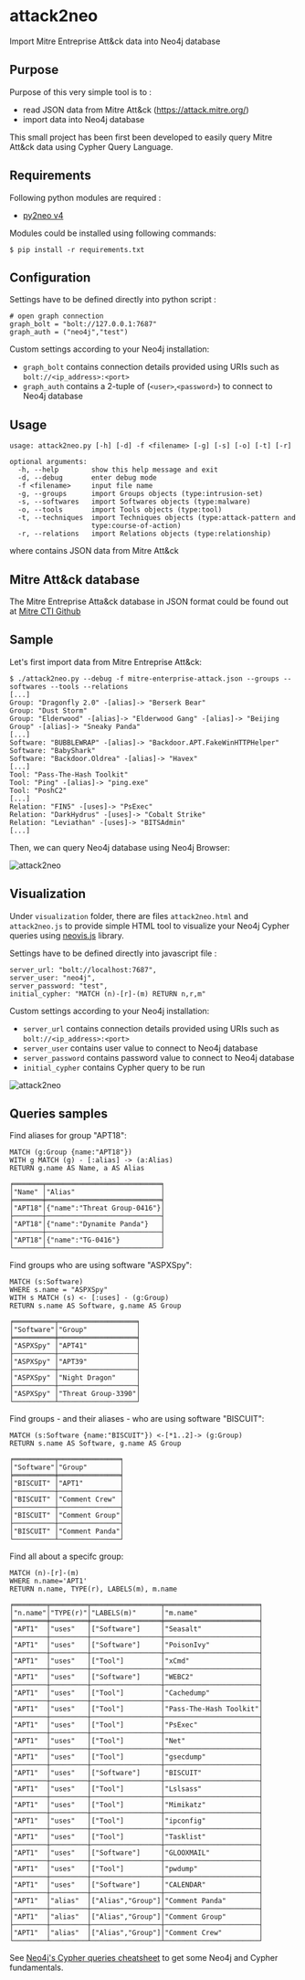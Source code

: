 # attack2neo
Import Mitre Entreprise Att&amp;ck data into Neo4j database

## Purpose 
Purpose of this very simple tool is to :
- read JSON data from Mitre Att&amp;ck (https://attack.mitre.org/)
- import data into Neo4j database

This small project has been first been developed to easily 
query Mitre Att&amp;ck data using Cypher Query Language.

## Requirements
Following python modules are required :
- [py2neo v4](https://py2neo.org/v4/)

Modules could be installed using following commands:
```
$ pip install -r requirements.txt
```
## Configuration
Settings have to be defined directly into python script :
```
# open graph connection
graph_bolt = "bolt://127.0.0.1:7687"
graph_auth = ("neo4j","test")
```
Custom settings according to your Neo4j installation:
- `graph_bolt` contains connection details provided using URIs such as `bolt://<ip_address>:<port>`
- `graph_auth` contains a 2-tuple of (`<user>`,`<password>`) to connect to Neo4j database

## Usage
```
usage: attack2neo.py [-h] [-d] -f <filename> [-g] [-s] [-o] [-t] [-r]

optional arguments:
  -h, --help        show this help message and exit
  -d, --debug       enter debug mode
  -f <filename>     input file name
  -g, --groups      import Groups objects (type:intrusion-set)
  -s, --softwares   import Softwares objects (type:malware)
  -o, --tools       import Tools objects (type:tool)
  -t, --techniques  import Techniques objects (type:attack-pattern and
                    type:course-of-action)
  -r, --relations   import Relations objects (type:relationship)
```
where <filename> contains JSON data from Mitre Att&amp;ck

## Mitre Att&amp;ck database
The Mitre Entreprise Atta&amp;ck database in JSON format could be
found out at [Mitre CTI Github](https://github.com/mitre/cti/blob/master/enterprise-attack/enterprise-attack.json)

## Sample
Let's first import data from Mitre Entreprise Att&amp;ck:
```
$ ./attack2neo.py --debug -f mitre-enterprise-attack.json --groups --softwares --tools --relations
[...]
Group: "Dragonfly 2.0" -[alias]-> "Berserk Bear"
Group: "Dust Storm"
Group: "Elderwood" -[alias]-> "Elderwood Gang" -[alias]-> "Beijing Group" -[alias]-> "Sneaky Panda"
[...]
Software: "BUBBLEWRAP" -[alias]-> "Backdoor.APT.FakeWinHTTPHelper"
Software: "BabyShark"
Software: "Backdoor.Oldrea" -[alias]-> "Havex"
[...]
Tool: "Pass-The-Hash Toolkit"
Tool: "Ping" -[alias]-> "ping.exe"
Tool: "PoshC2"
[...]
Relation: "FIN5" -[uses]-> "PsExec"
Relation: "DarkHydrus" -[uses]-> "Cobalt Strike"
Relation: "Leviathan" -[uses]-> "BITSAdmin"
[...]
```

Then, we can query Neo4j database using Neo4j Browser:

![attack2neo](samples/attack2neo.png)

## Visualization
Under `visualization` folder, there are files `attack2neo.html` and `attack2neo.js` to provide simple HTML tool to visualize your Neo4j Cypher queries using [neovis.js](https://github.com/neo4j-contrib/neovis.js) library.

Settings have to be defined directly into javascript file :
```
server_url: "bolt://localhost:7687",
server_user: "neo4j",
server_password: "test",
initial_cypher: "MATCH (n)-[r]-(m) RETURN n,r,m"
```
Custom settings according to your Neo4j installation:
- `server_url` contains connection details provided using URIs such as `bolt://<ip_address>:<port>`
- `server_user` contains user value to connect to Neo4j database
- `server_password` contains password value to connect to Neo4j database
- `initial_cypher` contains Cypher query to be run

![attack2neo](visualization/attack2neo.png)

## Queries samples
Find aliases for group "APT18":
```
MATCH (g:Group {name:"APT18"}) 
WITH g MATCH (g) - [:alias] -> (a:Alias)
RETURN g.name AS Name, a AS Alias

╒═══════╤════════════════════════════╕
│"Name" │"Alias"                     │
╞═══════╪════════════════════════════╡
│"APT18"│{"name":"Threat Group-0416"}│
├───────┼────────────────────────────┤
│"APT18"│{"name":"Dynamite Panda"}   │
├───────┼────────────────────────────┤
│"APT18"│{"name":"TG-0416"}          │
└───────┴────────────────────────────┘
```
Find groups who are using software "ASPXSpy":
```
MATCH (s:Software)
WHERE s.name = "ASPXSpy" 
WITH s MATCH (s) <- [:uses] - (g:Group)
RETURN s.name AS Software, g.name AS Group

╒══════════╤═══════════════════╕
│"Software"│"Group"            │
╞══════════╪═══════════════════╡
│"ASPXSpy" │"APT41"            │
├──────────┼───────────────────┤
│"ASPXSpy" │"APT39"            │
├──────────┼───────────────────┤
│"ASPXSpy" │"Night Dragon"     │
├──────────┼───────────────────┤
│"ASPXSpy" │"Threat Group-3390"│
└──────────┴───────────────────┘
```

Find groups - and their aliases - who are using software "BISCUIT":
```
MATCH (s:Software {name:"BISCUIT"}) <-[*1..2]-> (g:Group)
RETURN s.name AS Software, g.name AS Group

╒══════════╤═══════════════╕
│"Software"│"Group"        │
╞══════════╪═══════════════╡
│"BISCUIT" │"APT1"         │
├──────────┼───────────────┤
│"BISCUIT" │"Comment Crew" │
├──────────┼───────────────┤
│"BISCUIT" │"Comment Group"│
├──────────┼───────────────┤
│"BISCUIT" │"Comment Panda"│
└──────────┴───────────────┘
```

Find all about a specifc group:
```
MATCH (n)-[r]-(m)
WHERE n.name='APT1'
RETURN n.name, TYPE(r), LABELS(m), m.name

╒════════╤═════════╤═════════════════╤═══════════════════════╕
│"n.name"│"TYPE(r)"│"LABELS(m)"      │"m.name"               │
╞════════╪═════════╪═════════════════╪═══════════════════════╡
│"APT1"  │"uses"   │["Software"]     │"Seasalt"              │
├────────┼─────────┼─────────────────┼───────────────────────┤
│"APT1"  │"uses"   │["Software"]     │"PoisonIvy"            │
├────────┼─────────┼─────────────────┼───────────────────────┤
│"APT1"  │"uses"   │["Tool"]         │"xCmd"                 │
├────────┼─────────┼─────────────────┼───────────────────────┤
│"APT1"  │"uses"   │["Software"]     │"WEBC2"                │
├────────┼─────────┼─────────────────┼───────────────────────┤
│"APT1"  │"uses"   │["Tool"]         │"Cachedump"            │
├────────┼─────────┼─────────────────┼───────────────────────┤
│"APT1"  │"uses"   │["Tool"]         │"Pass-The-Hash Toolkit"│
├────────┼─────────┼─────────────────┼───────────────────────┤
│"APT1"  │"uses"   │["Tool"]         │"PsExec"               │
├────────┼─────────┼─────────────────┼───────────────────────┤
│"APT1"  │"uses"   │["Tool"]         │"Net"                  │
├────────┼─────────┼─────────────────┼───────────────────────┤
│"APT1"  │"uses"   │["Tool"]         │"gsecdump"             │
├────────┼─────────┼─────────────────┼───────────────────────┤
│"APT1"  │"uses"   │["Software"]     │"BISCUIT"              │
├────────┼─────────┼─────────────────┼───────────────────────┤
│"APT1"  │"uses"   │["Tool"]         │"Lslsass"              │
├────────┼─────────┼─────────────────┼───────────────────────┤
│"APT1"  │"uses"   │["Tool"]         │"Mimikatz"             │
├────────┼─────────┼─────────────────┼───────────────────────┤
│"APT1"  │"uses"   │["Tool"]         │"ipconfig"             │
├────────┼─────────┼─────────────────┼───────────────────────┤
│"APT1"  │"uses"   │["Tool"]         │"Tasklist"             │
├────────┼─────────┼─────────────────┼───────────────────────┤
│"APT1"  │"uses"   │["Software"]     │"GLOOXMAIL"            │
├────────┼─────────┼─────────────────┼───────────────────────┤
│"APT1"  │"uses"   │["Tool"]         │"pwdump"               │
├────────┼─────────┼─────────────────┼───────────────────────┤
│"APT1"  │"uses"   │["Software"]     │"CALENDAR"             │
├────────┼─────────┼─────────────────┼───────────────────────┤
│"APT1"  │"alias"  │["Alias","Group"]│"Comment Panda"        │
├────────┼─────────┼─────────────────┼───────────────────────┤
│"APT1"  │"alias"  │["Alias","Group"]│"Comment Group"        │
├────────┼─────────┼─────────────────┼───────────────────────┤
│"APT1"  │"alias"  │["Alias","Group"]│"Comment Crew"         │
└────────┴─────────┴─────────────────┴───────────────────────┘
```

See [Neo4j's Cypher queries cheatsheet](https://gist.github.com/DaniSancas/1d5265fc159a95ff457b940fc5046887) to get some Neo4j and Cypher fundamentals.


